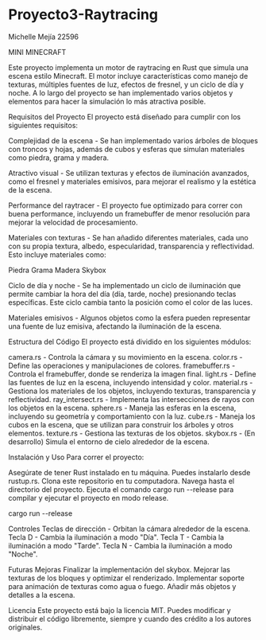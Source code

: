 # Proyecto3-Raytracing
Michelle Mejía 22596


MINI MINECRAFT 

Este proyecto implementa un motor de raytracing en Rust que simula una escena estilo Minecraft. El motor incluye características como manejo de texturas, múltiples fuentes de luz, efectos de fresnel, y un ciclo de día y noche. A lo largo del proyecto se han implementado varios objetos y elementos para hacer la simulación lo más atractiva posible.

Requisitos del Proyecto
El proyecto está diseñado para cumplir con los siguientes requisitos:

Complejidad de la escena - Se han implementado varios árboles de bloques con troncos y hojas, además de cubos y esferas que simulan materiales como piedra, grama y madera.

Atractivo visual - Se utilizan texturas y efectos de iluminación avanzados, como el fresnel y materiales emisivos, para mejorar el realismo y la estética de la escena.

Performance del raytracer - El proyecto fue optimizado para correr con buena performance, incluyendo un framebuffer de menor resolución para mejorar la velocidad de procesamiento.

Materiales con texturas - Se han añadido diferentes materiales, cada uno con su propia textura, albedo, especularidad, transparencia y reflectividad. Esto incluye materiales como:

Piedra
Grama
Madera
Skybox 

Ciclo de día y noche - Se ha implementado un ciclo de iluminación que permite cambiar la hora del día (día, tarde, noche) presionando teclas específicas. Este ciclo cambia tanto la posición como el color de las luces.

Materiales emisivos - Algunos objetos como la esfera pueden representar una fuente de luz emisiva, afectando la iluminación de la escena.

Estructura del Código
El proyecto está dividido en los siguientes módulos:

camera.rs - Controla la cámara y su movimiento en la escena.
color.rs - Define las operaciones y manipulaciones de colores.
framebuffer.rs - Controla el framebuffer, donde se renderiza la imagen final.
light.rs - Define las fuentes de luz en la escena, incluyendo intensidad y color.
material.rs - Gestiona los materiales de los objetos, incluyendo texturas, transparencia y reflectividad.
ray_intersect.rs - Implementa las intersecciones de rayos con los objetos en la escena.
sphere.rs - Maneja las esferas en la escena, incluyendo su geometría y comportamiento con la luz.
cube.rs - Maneja los cubos en la escena, que se utilizan para construir los árboles y otros elementos.
texture.rs - Gestiona las texturas de los objetos.
skybox.rs - (En desarrollo) Simula el entorno de cielo alrededor de la escena.

Instalación y Uso
Para correr el proyecto:

Asegúrate de tener Rust instalado en tu máquina. Puedes instalarlo desde rustup.rs.
Clona este repositorio en tu computadora.
Navega hasta el directorio del proyecto.
Ejecuta el comando cargo run --release para compilar y ejecutar el proyecto en modo release.

cargo run --release

Controles
Teclas de dirección - Orbitan la cámara alrededor de la escena.
Tecla D - Cambia la iluminación a modo "Día".
Tecla T - Cambia la iluminación a modo "Tarde".
Tecla N - Cambia la iluminación a modo "Noche".

Futuras Mejoras
Finalizar la implementación del skybox.
Mejorar las texturas de los bloques y optimizar el renderizado.
Implementar soporte para animación de texturas como agua o fuego.
Añadir más objetos y detalles a la escena.

Licencia
Este proyecto está bajo la licencia MIT. Puedes modificar y distribuir el código libremente, siempre y cuando des crédito a los autores originales.
